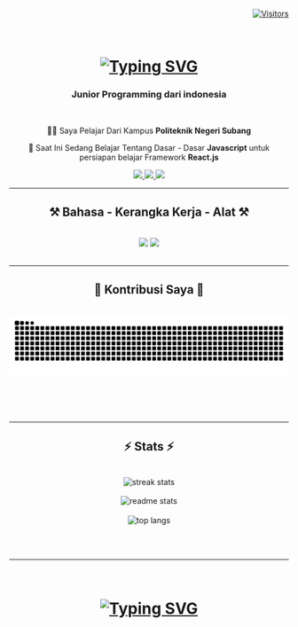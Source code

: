 <div align="right">
   
   [![Visitors](https://api.visitorbadge.io/api/visitors?path=FarhanGinting%2Ffarhanginting&label=Pengujung&labelColor=%2336bcf7&countColor=%23ffffff)](https://visitorbadge.io/status?path=FarhanGinting%2Ffarhanginting)
</div>

<div align="center">
    <img/>
    <h1>
        <a href="https://github.com/FarhanGinting">
            <img src="https://readme-typing-svg.demolab.com?font=Righteous&size=35&duration=4000&pause=1000&center=true&vCenter=true&random=false&width=500&height=70&lines=Hai+Semua+%F0%9F%91%8B;Saya+Farhan+Ginting" alt="Typing SVG"/>
        </a>
    </h1>
</div>




<h3 align="center">Junior Programming dari indonesia</h3>

<br/>

<div align="center">
 
🧑‍🎓 Saya Pelajar Dari Kampus **Politeknik Negeri Subang**
 
📖 Saat Ini Sedang Belajar Tentang Dasar - Dasar **Javascript** untuk persiapan belajar Framework **React.js**

 </div>
 
<div align="center"> 
  <a href="mailto:farhantriputrawisnu@gmail.com">
    <img src="https://img.shields.io/badge/Gmail-333333?style=for-the-badge&logo=gmail&logoColor=red" />
  </a>
  <a href="https://www.linkedin.com/in/farhan-ginting/" target="_blank">
    <img src="https://img.shields.io/badge/LinkedIn-0077B5?style=for-the-badge&logo=linkedin&logoColor=white" target="_blank" />
  </a>
  <a href="https://farhanginting.github.io" target="_blank">
     <img src="https://img.shields.io/badge/Portfolio-FF5722?style=for-the-badge&logo=todoist&logoColor=white" target="_blank" /> <!-- sqlite, safari, google-chrome are other good icon options -->
  </a>
</div>

 <hr/>
 
<h2 align="center">⚒️ Bahasa - Kerangka Kerja - Alat ⚒️</h2>
<br/>
<div align="center">
    <img src="https://skillicons.dev/icons?i=,bootstrap,html,css,vscode,github,figma," />
    <img src="https://skillicons.dev/icons?i=,javascript,c,java,mysql,git,tailwind," /><br>
</div>

<br/>
<hr/>

<div align="center">
  <h2>🐍 Kontribusi Saya 🐍</h2>
  <br>
  <img alt="snake eating my contributions" src="https://raw.githubusercontent.com/FarhanGinting/farhanginting/output/github-contribution-grid-snake.svg" />
  
  <br/><br/><br/>
</div>

<hr/>

<h2 align="center">⚡ Stats ⚡</h2>
<br>

<div align=center>
  <img width=390 src="https://github-readme-streak-stats-zeta-three.vercel.app?user=farhanginting&count_private=true&theme=react&border_radius=10" alt="streak stats"/>
  <br/>
  <br/>
  <img width=390 src="https://github-readme-stats.vercel.app/api?username=farhanginting&count_private=true&show_icons=true&theme=react&rank_icon=github&border_radius=10" alt="readme stats" />
  <br/>
  <br/>
  <img width=390 align="center" src="https://github-readme-stats.vercel.app/api/top-langs/?username=farhanginting&hide=HTML&langs_count=8&layout=compact&theme=react&border_radius=10&size_weight=0.5&count_weight=0.5&exclude_repo=github-readme-stats" alt="top langs" />
</div>

<br/><br/>

<hr/>
<div align="center">
    <img/>
    <h1>
        <a href="https://github.com/FarhanGinting">
            <img src="https://readme-typing-svg.demolab.com?font=Righteous&size=35&duration=4000&pause=1000&center=true&vCenter=true&random=false&width=500&height=70&lines=Terima Kasih 🤓;🧑‍💻❗⏳+💡🧑‍💻✅🔁" alt="Typing SVG"/>
        </a>
    </h1>
</div>
